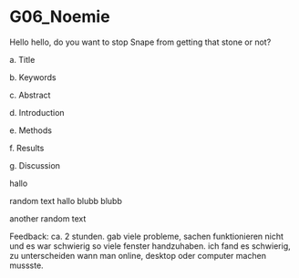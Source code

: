# G06_Noemie
 
Hello hello, do you want to stop Snape from getting that stone or not?

a.	Title

b.      Keywords 

c.	Abstract

d.	Introduction

e.	Methods

f.	Results

g.	Discussion

hallo

random text hallo blubb blubb


another random text

Feedback: ca. 2 stunden. gab viele probleme, sachen funktionieren nicht und es war schwierig so viele fenster handzuhaben. ich fand es schwierig, zu unterscheiden wann man online, desktop oder computer machen mussste. 
